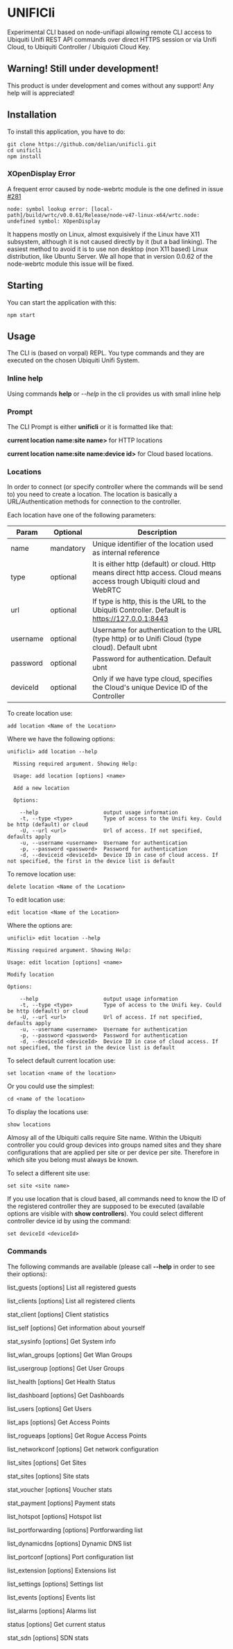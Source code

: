 # UNIFICli
Experimental CLI based on node-unifiapi allowing remote CLI access to Ubiquiti Unifi REST API commands over direct HTTPS session or via Unifi Cloud, to Ubiquiti Controller / Ubiquioti Cloud Key.

## Warning! Still under development!
This product is under development and comes without any support!
Any help will is appreciated!

## Installation
To install this application, you have to do:

    git clone https://github.com/delian/unificli.git
    cd unificli
    npm install

### XOpenDisplay Error
A frequent error caused by node-webrtc module is the one defined in issue [#281](https://github.com/js-platform/node-webrtc/issues/281)

    node: symbol lookup error: [local-path]/build/wrtc/v0.0.61/Release/node-v47-linux-x64/wrtc.node: undefined symbol: XOpenDisplay

It happens mostly on Linux, almost exquisively if the Linux have X11 subsystem, although it is not caused directly by it (but a bad linking).
The easiest method to avoid it is to use non desktop (non X11 based) Linux distribution, like Ubuntu Server. We all hope that in version 0.0.62 of the node-webrtc module this issue will be fixed.

## Starting
You can start the application with this:

    npm start

## Usage
The CLI is (based on vorpal) REPL.
You type commands and they are executed on the chosen Ubiquiti Unifi System.

### Inline help
Using commands **help** or *<command>* *--help* in the cli provides us with small inline help

### Prompt
The CLI Prompt is either **unificli** or it is formatted like that:

**current location name:site name>** for HTTP locations

**current location name:site name:device id>** for Cloud based locations.


### Locations
In order to connect (or specify controller where the commands will be send to) you need to create a location.
The location is basically a URL/Authentication methods for connection to the controller.

Each location have one of the following parameters:

| Param | Optional | Description |
| --- | --- | --- |
| name | mandatory | Unique identifier of the location used as internal reference |
| type | optional | It is either http (default) or cloud. Http means direct http access. Cloud means access trough Ubiquiti cloud and WebRTC |
| url | optional | If type is http, this is the URL to the Ubiquiti Controller. Default is https://127.0.0.1:8443 |
| username | optional | Username for authentication to the URL (type http) or to Unifi Cloud (type cloud). Default ubnt |
| password | optional | Password for authentication. Default ubnt |
| deviceId | optional | Only if we have type cloud, specifies the Cloud's unique Device ID of the Controller |

To create location use:

    add location <Name of the Location>

Where we have the following options:

    unificli> add location --help
    
      Missing required argument. Showing Help:
    
      Usage: add location [options] <name>
    
      Add a new location

      Options:
    
        --help                     output usage information
        -t, --type <type>          Type of access to the Unifi key. Could be http (default) or cloud
        -U, --url <url>            Url of access. If not specified, defaults apply
        -u, --username <username>  Username for authentication
        -p, --password <password>  Password for authentication
        -d, --deviceid <deviceId>  Device ID in case of cloud access. If not specified, the first in the device list is default

To remove location use:

    delete location <Name of the Location>

To edit location use:

    edit location <Name of the Location>

Where the options are:

    unificli> edit location --help

    Missing required argument. Showing Help:

    Usage: edit location [options] <name>

    Modify location

    Options:

        --help                     output usage information
        -t, --type <type>          Type of access to the Unifi key. Could be http (default) or cloud
        -U, --url <url>            Url of access. If not specified, defaults apply
        -u, --username <username>  Username for authentication
        -p, --password <password>  Password for authentication
        -d, --deviceId <deviceId>  Device ID in case of cloud access. If not specified, the first in the device list is default

To select default current location use:

    set location <name of the location>

Or you could use the simplest:

    cd <name of the location>

To display the locations use:

    show locations

Almosy all of the Ubiquiti calls require Site name. Within the Ubiquiti controller you could group devices into groups named sites and they share configurations that are applied per site or per device per site. Therefore in which site you belong must always be known.

To select a different site use:

    set site <site name>

If you use location that is cloud based, all commands need to know the ID of the registered controller they are supposed to be executed (available options are visible with **show controllers**).
You could select different controller device id by using the command:

    set deviceId <deviceId>

### Commands

The following commands are available (please call **<command> --help** in order to see their options):

list_guests [options]                List all registered guests

list_clients [options]               List all registered clients

stat_client [options]                Client statistics

list_self [options]                  Get information about yourself

stat_sysinfo [options]               Get System info

list_wlan_groups [options]           Get Wlan Groups

list_usergroup [options]             Get User Groups

list_health [options]                Get Health Status

list_dashboard [options]             Get Dashboards

list_users [options]                 Get Users

list_aps [options]                   Get Access Points

list_rogueaps [options]              Get Rogue Access Points

list_networkconf [options]           Get network configuration

list_sites [options]                 Get Sites

stat_sites [options]                 Site stats

stat_voucher [options]               Voucher stats

stat_payment [options]               Payment stats

list_hotspot [options]               Hotspot list

list_portforwarding [options]        Portforwarding list

list_dynamicdns [options]            Dynamic DNS list

list_portconf [options]              Port configuration list

list_extension [options]             Extensions list

list_settings [options]              Settings list

list_events [options]                Events list

list_alarms [options]                Alarms list

status [options]                     Get current status

stat_sdn [options]                   SDN stats

